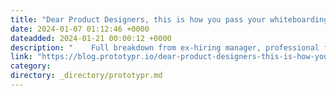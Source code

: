 ```yaml
---
title: "Dear Product Designers, this is how you pass your whiteboarding interviews."
date: 2024-01-07 01:12:46 +0000
dateadded: 2024-01-21 00:00:12 +0000
description: "    Full breakdown from ex-hiring manager, professional facilitator, and a designer who went through the arduous process many times prior.  Continue reading on Prototypr »  "
link: "https://blog.prototypr.io/dear-product-designers-this-is-how-you-pass-your-whiteboarding-interviews-8ea13faf2d59?source=rss----eb297ea1161a---4"
category:
directory: _directory/prototypr.md
---
```

